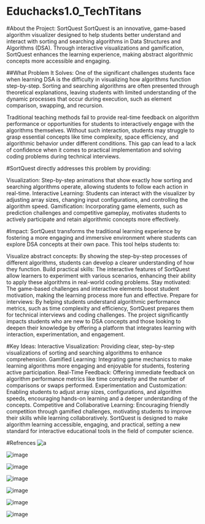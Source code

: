 # Educhacks1.0_TechTitans

#About the Project: SortQuest
SortQuest is an innovative, game-based algorithm visualizer designed to help students better understand and interact with sorting and searching algorithms in Data Structures and Algorithms (DSA). Through interactive visualizations and gamification, SortQuest enhances the learning experience, making abstract algorithmic concepts more accessible and engaging.

##What Problem It Solves:
One of the significant challenges students face when learning DSA is the difficulty in visualizing how algorithms function step-by-step. Sorting and searching algorithms are often presented through theoretical explanations, leaving students with limited understanding of the dynamic processes that occur during execution, such as element comparison, swapping, and recursion.

Traditional teaching methods fail to provide real-time feedback on algorithm performance or opportunities for students to interactively engage with the algorithms themselves. Without such interaction, students may struggle to grasp essential concepts like time complexity, space efficiency, and algorithmic behavior under different conditions. This gap can lead to a lack of confidence when it comes to practical implementation and solving coding problems during technical interviews.

#SortQuest directly addresses this problem by providing:

Visualization: Step-by-step animations that show exactly how sorting and searching algorithms operate, allowing students to follow each action in real-time.
Interactive Learning: Students can interact with the visualizer by adjusting array sizes, changing input configurations, and controlling the algorithm speed.
Gamification: Incorporating game elements, such as prediction challenges and competitive gameplay, motivates students to actively participate and retain algorithmic concepts more effectively.

#Impact:
SortQuest transforms the traditional learning experience by fostering a more engaging and immersive environment where students can explore DSA concepts at their own pace. This tool helps students to:

Visualize abstract concepts: By showing the step-by-step processes of different algorithms, students can develop a clearer understanding of how they function.
Build practical skills: The interactive features of SortQuest allow learners to experiment with various scenarios, enhancing their ability to apply these algorithms in real-world coding problems.
Stay motivated: The game-based challenges and interactive elements boost student motivation, making the learning process more fun and effective.
Prepare for interviews: By helping students understand algorithmic performance metrics, such as time complexity and efficiency, SortQuest prepares them for technical interviews and coding challenges.
The project significantly impacts students who are new to DSA concepts and those looking to deepen their knowledge by offering a platform that integrates learning with interaction, experimentation, and engagement.

#Key Ideas:
Interactive Visualization: Providing clear, step-by-step visualizations of sorting and searching algorithms to enhance comprehension.
Gamified Learning: Integrating game mechanics to make learning algorithms more engaging and enjoyable for students, fostering active participation.
Real-Time Feedback: Offering immediate feedback on algorithm performance metrics like time complexity and the number of comparisons or swaps performed.
Experimentation and Customization: Enabling students to adjust array sizes, configurations, and algorithm speeds, encouraging hands-on learning and a deeper understanding of the concepts.
Competitive and Collaborative Learning: Encouraging friendly competition through gamified challenges, motivating students to improve their skills while learning collaboratively.
SortQuest is designed to make algorithm learning accessible, engaging, and practical, setting a new standard for interactive educational tools in the field of computer science.

#Refrences
![a](https://github.com/user-attachments/assets/db9a4e21-1c34-4ee5-ab69-851bb78bfe50)

![image](https://github.com/user-attachments/assets/7318d378-eb53-425c-a1fd-e06a95e290df)

![image](https://github.com/user-attachments/assets/372d108c-dfb2-45db-a139-f8834e7fd180)

![image](https://github.com/user-attachments/assets/6f196320-a713-4836-b3c0-0032c134eaf7)

![image](https://github.com/user-attachments/assets/ec2f4c6b-47d2-45c7-8b51-ec65f4a0493d)

![image](https://github.com/user-attachments/assets/40b07d42-7be5-49b4-86f6-96034ce64aae)

![image](https://github.com/user-attachments/assets/57fa0829-cc4c-4da2-b174-abc34151b7f6)

